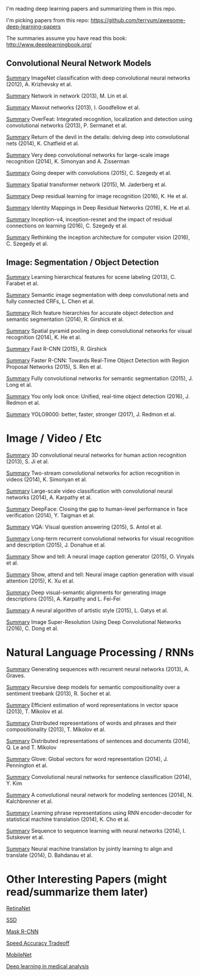 I'm reading deep learning papers and summarizing them in this repo.

I'm picking papers from this repo: https://github.com/terryum/awesome-deep-learning-papers

The summaries assume you have read this book: http://www.deeplearningbook.org/

## Convolutional Neural Network Models

[Summary](https://github.com/hariharsubramanyam/deep-learning-paper-summaries/blob/master/AlexNet/AlexNet.pdf) ImageNet classification with deep convolutional neural networks (2012), A. Krizhevsky et al.

[Summary](https://github.com/hariharsubramanyam/deep-learning-paper-summaries/blob/master/NetworkInNetwork/NetworkInNetwork.pdf) Network in network (2013), M. Lin et al.

 [Summary](https://github.com/hariharsubramanyam/deep-learning-paper-summaries/blob/master/Maxout/Maxout.pdf) Maxout networks (2013), I. Goodfellow et al.

[Summary](https://github.com/hariharsubramanyam/deep-learning-paper-summaries/blob/master/OverFeat/OverFeat.pdf) OverFeat: Integrated recognition, localization and detection using convolutional networks (2013), P. Sermanet et al.

[Summary](https://github.com/hariharsubramanyam/deep-learning-paper-summaries/blob/master/DelvingIntoConvolutionalNets/DelvingIntoConvolutionalNets.pdf) Return of the devil in the details: delving deep into convolutional nets (2014), K. Chatfield et al.

[Summary](https://github.com/hariharsubramanyam/deep-learning-paper-summaries/blob/master/VGG/VGG.pdf) Very deep convolutional networks for large-scale image recognition (2014), K. Simonyan and A. Zisserman

[Summary](https://github.com/hariharsubramanyam/deep-learning-paper-summaries/blob/master/GoogLeNet/GoogLeNet.pdf) Going deeper with convolutions (2015), C. Szegedy et al.

[Summary](https://github.com/hariharsubramanyam/deep-learning-paper-summaries/blob/master/SpatialTransformerNetworks/SpatialTransformerNetworks.pdf) Spatial transformer network (2015), M. Jaderberg et al.

[Summary](https://github.com/hariharsubramanyam/deep-learning-paper-summaries/blob/master/ResNet/ResNet.pdf) Deep residual learning for image recognition (2016), K. He et al.

[Summary](https://github.com/hariharsubramanyam/deep-learning-paper-summaries/blob/master/ResNet2/ResNet2.pdf) Identity Mappings in Deep Residual Networks (2016), K. He et al.

[Summary](https://github.com/hariharsubramanyam/deep-learning-paper-summaries/blob/master/RethinkingInception/RethinkingInception.pdf) Inception-v4, inception-resnet and the impact of residual connections on learning (2016), C. Szegedy et al.

[Summary](https://github.com/hariharsubramanyam/deep-learning-paper-summaries/blob/master/InceptionV4/InceptionV4.pdf) Rethinking the inception architecture for computer vision (2016), C. Szegedy et al.


## Image: Segmentation / Object Detection

[Summary](https://github.com/hariharsubramanyam/deep-learning-paper-summaries/blob/master/FeaturesForSceneLabeling/FeaturesForSceneLabeling.pdf) Learning hierarchical features for scene labeling (2013), C. Farabet et al.

[Summary](https://github.com/hariharsubramanyam/deep-learning-paper-summaries/blob/master/DeepLab/DeepLab.pdf) Semantic image segmentation with deep convolutional nets and fully connected CRFs, L. Chen et al.

[Summary](https://github.com/hariharsubramanyam/deep-learning-paper-summaries/blob/master/RCNN/RCNN.pdf) Rich feature hierarchies for accurate object detection and semantic segmentation (2014), R. Girshick et al.

[Summary](https://github.com/hariharsubramanyam/deep-learning-paper-summaries/blob/master/SpatialPyramidPooling/SpatialPyramidPooling.pdf) Spatial pyramid pooling in deep convolutional networks for visual recognition (2014), K. He et al.

[Summary](https://github.com/hariharsubramanyam/deep-learning-paper-summaries/blob/master/FastRCNN/FastRCNN.pdf) Fast R-CNN (2015), R. Girshick

[Summary](https://github.com/hariharsubramanyam/deep-learning-paper-summaries/blob/master/FasterRCNN/FasterRCNN.pdf) Faster R-CNN: Towards Real-Time Object Detection with Region Proposal Networks (2015), S. Ren et al.

[Summary](https://github.com/hariharsubramanyam/deep-learning-paper-summaries/blob/master/FCN/FCN.pdf) Fully convolutional networks for semantic segmentation (2015), J. Long et al.

[Summary](https://github.com/hariharsubramanyam/deep-learning-paper-summaries/blob/master/YOLO/YOLO.pdf) You only look once: Unified, real-time object detection (2016), J. Redmon et al.

[Summary](https://github.com/hariharsubramanyam/deep-learning-paper-summaries/blob/master/YOLO9000/YOLO9000.pdf) YOLO9000: better, faster, stronger (2017), J. Redmon et al.

# Image / Video / Etc
[Summary](https://github.com/hariharsubramanyam/deep-learning-paper-summaries/blob/master/3DCNN/3DCNN.pdf) 3D convolutional neural networks for human action recognition (2013), S. Ji et al.

[Summary](https://github.com/hariharsubramanyam/deep-learning-paper-summaries/blob/master/TwoStream/TwoStream.pdf) Two-stream convolutional networks for action recognition in videos (2014), K. Simonyan et al.

[Summary](https://github.com/hariharsubramanyam/deep-learning-paper-summaries/blob/master/VideoClassification/VideoClassification.pdf) Large-scale video classification with convolutional neural networks (2014), A. Karpathy et al.

[Summary](https://github.com/hariharsubramanyam/deep-learning-paper-summaries/blob/master/DeepFace/DeepFace.pdf) DeepFace: Closing the gap to human-level performance in face verification (2014), Y. Taigman et al.

[Summary](https://github.com/hariharsubramanyam/deep-learning-paper-summaries/blob/master/VQA/VQA.pdf) VQA: Visual question answering (2015), S. Antol et al.

[Summary](https://github.com/hariharsubramanyam/deep-learning-paper-summaries/blob/master/LRCN/LRCN.pdf) Long-term recurrent convolutional networks for visual recognition and description (2015), J. Donahue et al.

[Summary](https://github.com/hariharsubramanyam/deep-learning-paper-summaries/blob/master/NIC/NIC.pdf) Show and tell: A neural image caption generator (2015), O. Vinyals et al.

[Summary](https://github.com/hariharsubramanyam/deep-learning-paper-summaries/blob/master/ShowAttendTell/ShowAttendTell.pdf) Show, attend and tell: Neural image caption generation with visual attention (2015), K. Xu et al.

[Summary](https://github.com/hariharsubramanyam/deep-learning-paper-summaries/blob/master/VisualSemanticAlignment/VisualSemanticAlignment.pdf) Deep visual-semantic alignments for generating image descriptions (2015), A. Karpathy and L. Fei-Fei

[Summary](https://github.com/hariharsubramanyam/deep-learning-paper-summaries/blob/master/NeuralStyle/NeuralStyle.pdf) A neural algorithm of artistic style (2015), L. Gatys et al.

[Summary](https://github.com/hariharsubramanyam/deep-learning-paper-summaries/blob/master/ImageSuperResolution/ImageSuperResolution.pdf) Image Super-Resolution Using Deep Convolutional Networks (2016), C. Dong et al.

# Natural Language Processing / RNNs

[Summary](https://github.com/hariharsubramanyam/deep-learning-paper-summaries/blob/master/RNNSequences/RNNSequences.pdf) Generating sequences with recurrent neural networks (2013), A. Graves.

[Summary](https://github.com/hariharsubramanyam/deep-learning-paper-summaries/blob/master/SentimentTreebank/SentimentTreebank.pdf) Recursive deep models for semantic compositionality over a sentiment treebank (2013), R. Socher et al.

[Summary](https://github.com/hariharsubramanyam/deep-learning-paper-summaries/blob/master/SkipgramCBOW/SkipgramCBOW.pdf) Efficient estimation of word representations in vector space (2013), T. Mikolov et al.

[Summary](https://github.com/hariharsubramanyam/deep-learning-paper-summaries/blob/master/Skipgram2/Skipgram2.pdf) Distributed representations of words and phrases and their compositionality (2013), T. Mikolov et al.

[Summary](https://github.com/hariharsubramanyam/deep-learning-paper-summaries/blob/master/ParagraphVector/ParagraphVector.pdf) Distributed representations of sentences and documents (2014), Q. Le and T. Mikolov

[Summary](https://github.com/hariharsubramanyam/deep-learning-paper-summaries/blob/master/Glove/Glove.pdf) Glove: Global vectors for word representation (2014), J. Pennington et al.

[Summary](https://github.com/hariharsubramanyam/deep-learning-paper-summaries/blob/master/SentenceClassification/SentenceClassification.pdf) Convolutional neural networks for sentence classification (2014), Y. Kim

[Summary](https://github.com/hariharsubramanyam/deep-learning-paper-summaries/blob/master/CNNSentenceModel/CNNSentenceModel.pdf) A convolutional neural network for modeling sentences (2014), N. Kalchbrenner et al.

[Summary](https://github.com/hariharsubramanyam/deep-learning-paper-summaries/blob/master/EncoderDecoder/EncoderDecoder.pdf) Learning phrase representations using RNN encoder-decoder for statistical machine translation (2014), K. Cho et al.

[Summary](https://github.com/hariharsubramanyam/deep-learning-paper-summaries/blob/master/Seq2Seq/Seq2Seq.pdf) Sequence to sequence learning with neural networks (2014), I. Sutskever et al.

[Summary](https://github.com/hariharsubramanyam/deep-learning-paper-summaries/blob/master/NMT/NMT.pdf) Neural machine translation by jointly learning to align and translate (2014), D. Bahdanau et al.

# Other Interesting Papers (might read/summarize them later)
[RetinaNet](https://arxiv.org/pdf/1708.02002.pdf)

[SSD](https://arxiv.org/pdf/1512.02325.pdf)

[Mask R-CNN](https://arxiv.org/pdf/1703.06870.pdf%20http://arxiv.org/abs/1703.06870.pdf)

[Speed Accuracy Tradeoff](http://openaccess.thecvf.com/content_cvpr_2017/papers/Huang_SpeedAccuracy_Trade-Offs_for_CVPR_2017_paper.pdf)

[MobileNet](https://arxiv.org/pdf/1704.04861.pdf)

[Deep learning in medical analysis](https://arxiv.org/pdf/1702.05747.pdf)
